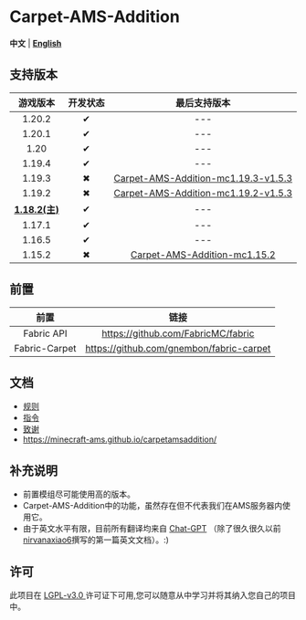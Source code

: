 # Carpet-AMS-Addition

**中文** | [**English**](README_en.md)

## 支持版本

|         游戏版本         | 开发状态 |                                                          最后支持版本                                                           |
|:--------------------:|:----:|:-------------------------------------------------------------------------------------------------------------------------:|
|        1.20.2        |  ✔   |                                                            ---                                                            |
|        1.20.1        |  ✔   |                                                            ---                                                            |
|         1.20         |  ✔   |                                                            ---                                                            |
|        1.19.4        |  ✔   |                                                            ---                                                            |
|        1.19.3        |  ✖   | [Carpet-AMS-Addition-mc1.19.3-v1.5.3](https://github.com/Minecraft-AMS/Carpet-AMS-Addition/releases/tag/v1.11.2%26v1.5.3) |
|        1.19.2        |  ✖   | [Carpet-AMS-Addition-mc1.19.2-v1.5.3](https://github.com/Minecraft-AMS/Carpet-AMS-Addition/releases/tag/v1.11.2%26v1.5.3) |
| **<u>1.18.2(主)</u>** |  ✔   |                                                            ---                                                            |
|        1.17.1        |  ✔   |                                                            ---                                                            |
|        1.16.5        |  ✔   |                                                            ---                                                            |
|        1.15.2        |  ✖   |               [ Carpet-AMS-Addition-mc1.15.2](https://github.com/1024-byteeeee/Carpet-AMS-Addition-1.15.2)                |


## 前置
|      前置       |                    链接                    |
|:-------------:|:----------------------------------------:|
|  Fabric API   |    https://github.com/FabricMC/fabric    |
| Fabric-Carpet | https://github.com/gnembon/fabric-carpet |

## 文档

- [规则](/readme_folder/rules_cn.md)
- [指令](/readme_folder/commands_cn.md)
- [致谢](/readme_folder/thanks_cn.md)
- https://minecraft-ams.github.io/carpetamsaddition/

## 补充说明
- 前置模组尽可能使用高的版本。
- Carpet-AMS-Addition中的功能，虽然存在但不代表我们在AMS服务器内使用它。
- 由于英文水平有限，目前所有翻译均来自 [Chat-GPT](https://openai.com/blog/chatgpt) （除了很久很久以前
  [nirvanaxiao6](https://github.com/nirvanaxiao6)撰写的第一篇英文文档）。:)

## 许可
此项目在 [ LGPL-v3.0 ](https://choosealicense.com/licenses/lgpl-3.0/) 许可证下可用,您可以随意从中学习并将其纳入您自己的项目中。
